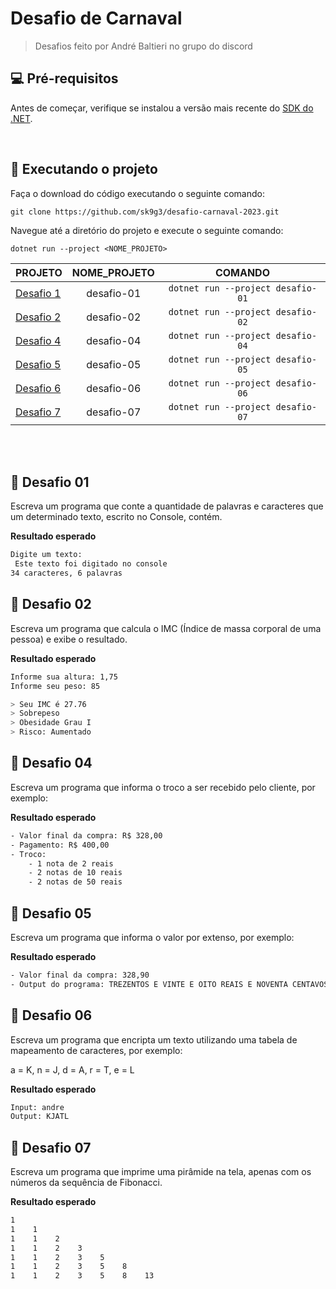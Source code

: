 # Desafio de Carnaval
> Desafios feito por André Baltieri no grupo do discord

## 💻 Pré-requisitos

Antes de começar, verifique se  instalou a versão mais recente do <a href="https://dotnet.microsoft.com/download">SDK do .NET</a>.


<br/>

## 🚀 Executando o projeto
Faça o download do código executando o seguinte comando:
```git
git clone https://github.com/sk9g3/desafio-carnaval-2023.git
```
Navegue até a diretório do projeto e execute o seguinte comando:
```
dotnet run --project <NOME_PROJETO>
```

| PROJETO   |  NOME_PROJETO  |   COMANDO      |
|----------------|:-------------:|:-------------:|
| [Desafio 1](#-desafio-01--) | desafio-01 |  ``` dotnet run --project desafio-01 ``` |
| [Desafio 2](#-desafio-02-) | desafio-02 | ``` dotnet run --project desafio-02 ``` 
| [Desafio 4](#-desafio-04-) | desafio-04 | ``` dotnet run --project desafio-04 ``` 
| [Desafio 5](#-desafio-05-) | desafio-05 | ``` dotnet run --project desafio-05 ``` 
| [Desafio 6](#-desafio-06-) | desafio-06 | ``` dotnet run --project desafio-06 ```
| [Desafio 7](#-desafio-07-) | desafio-07 | ``` dotnet run --project desafio-07 ```

<br/>
<br/>

## 🤯 Desafio 01 <br> <a name="desafio01"></a>

Escreva um programa que conte a quantidade de palavras e caracteres que um determinado texto, escrito no Console, contém.

**Resultado esperado**
```sh
Digite um texto:
 Este texto foi digitado no console
34 caracteres, 6 palavras
```

## 🤯 Desafio 02 <br> <a name="desafio02"></a>

Escreva um programa que calcula o IMC (Índice de massa corporal de uma pessoa) e exibe o resultado.

**Resultado esperado**
```sh
Informe sua altura: 1,75
Informe seu peso: 85

> Seu IMC é 27.76
> Sobrepeso
> Obesidade Grau I
> Risco: Aumentado
```

## 🤯 Desafio 04 <br> <a name="desafio04"></a>

Escreva um programa que informa o troco a ser recebido pelo cliente, por exemplo:

**Resultado esperado**
```sh
- Valor final da compra: R$ 328,00
- Pagamento: R$ 400,00
- Troco:
    - 1 nota de 2 reais
    - 2 notas de 10 reais
    - 2 notas de 50 reais
```

## 🤯 Desafio 05 <br><a name="desafio05"></a>

Escreva um programa que informa o valor por extenso, por exemplo:

**Resultado esperado**
```sh
- Valor final da compra: 328,90
- Output do programa: TREZENTOS E VINTE E OITO REAIS E NOVENTA CENTAVOS
```

## 🤯 Desafio 06 <br><a name="desafio06"></a>

Escreva um programa que encripta um texto utilizando uma tabela de mapeamento de caracteres, por exemplo:

a = K, n = J, d = A, r = T, e = L

**Resultado esperado**
```sh
Input: andre
Output: KJATL
```

## 🤯 Desafio 07 <br><a name="desafio07"></a>

Escreva um programa que imprime uma pirâmide na tela, apenas com os números da sequência de Fibonacci.


**Resultado esperado**
```sh
1    
1    1    
1    1    2    
1    1    2    3    
1    1    2    3    5    
1    1    2    3    5    8    
1    1    2    3    5    8    13
```